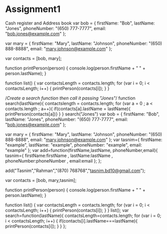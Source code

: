Assignment1
===========

Cash register and Address book
var bob = {
    firstName: "Bob",
    lastName: "Jones",
    phoneNumber: "(650) 777-7777",
    email: "bob.jones@example.com"
};

var mary = {
    firstName: "Mary",
    lastName: "Johnson",
    phoneNumber: "(650) 888-8888",
    email: "mary.johnson@example.com"
};

var contacts = [bob, mary];

function printPerson(person) {
    console.log(person.firstName + " " + person.lastName);
}

function list() {
	var contactsLength = contacts.length;
	for (var i = 0; i < contactsLength; i++) {
		printPerson(contacts[i]);
	}
}

/*Create a search function
then call it passing "Jones"*/
function search(lastName){
contactslength = contacts.length;
for (var a = 0 ; a < contacts.length ; a++){
if(contacts[a].lastName = lastName){
printPerson(contacts[a])}
}
}
search("Jones")
var bob = {
firstName: "Bob",
lastName: "Jones",
phoneNumber: "(650) 777-7777",
email: "bob.jones@example.com"
};

var mary = {
firstName: "Mary",
lastName: "Johnson",
phoneNumber: "(650) 888-8888",
email: "mary.johnson@example.com"
};
var tasnim={
firstName: "example",
lastName: "example",
phoneNumber: "example",
email: "example"
};
var add=function(firstName,lastName, phoneNumber,email){
tasnim={
firstName:firstName ,
lastName:lastName ,
phoneNumber:phoneNumber ,
email:email 
};
};

add("Tasnim","Rahman","(870) 768768","tasnim.bd10@gmail.com");

var contacts = [bob, mary,tasnim];

function printPerson(person) {
console.log(person.firstName + " " + person.lastName);
}

function list() {
var contactsLength = contacts.length;
for (var i = 0; i < contactsLength; i++) {
printPerson(contacts[i]);
}
}
list();
var search=function(lastName){
contactsLength=contacts.length;
for (var i = 0; i < contactsLength; i++) {
if(contacts[i].lastName===lastName){
printPerson(contacts[i]);
}
}
};
